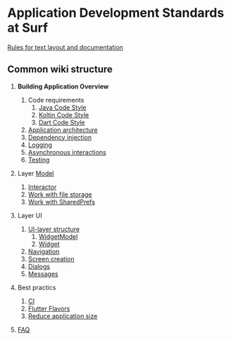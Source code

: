 # Application Development Standards at Surf

[Rules for text layout and documentation](rules.md)

## Common wiki structure

1. **Building Application Overview**
    1. Code requirements
        1. [Java Code Style][java_codestyle]
        1. [Koltin Code Style][kotlin_codestyle]
        1. [Dart Code Style](common/code_style.md)
    1. [Application architecture](common/arch.md)
    1. [Dependency injection](common/di.md)
    1. [Logging](common/logging.md)
    1. [Asynchronous interactions](common/async.md)
    1. [Testing](common/testing.md)

1. Layer [Model](model/model.md)
    1. [Interactor](model/interactor.md)
    1. [Work with file storage](model/file_storage.md)
    1. [Work with SharedPrefs](model/shared_preferences.md)

1. Layer UI
    1. [UI-layer structure](ui/structure.md)
        1. [WidgetModel](ui/widget_model.md)
        1. [Widget](ui/widget.md)
    1. [Navigation](common/navigation.md)
    1. [Screen creation](ui/create_screen.md)
    1. [Dialogs](ui/dialog.md)
    1. [Messages](common/message.md)

1. Best practics
    1. [CI](https://github.com/surfstudio/jenkins-pipeline-lib)
    1. [Flutter Flavors](best_practice/flavors/flavors_for_devs.md)
    1. [Reduce application size](best_practice/reduce_app_size.md)

1. [FAQ](faq/faq.md)

[java_codestyle]:https://github.com/surfstudio/SurfAndroidStandard/blob/snapshot-0.4.0/docs/common/codestyle/java_codestyle.md

[kotlin_codestyle]:https://github.com/surfstudio/SurfAndroidStandard/blob/snapshot-0.4.0/docs/common/codestyle/kotlin_codestyle.md